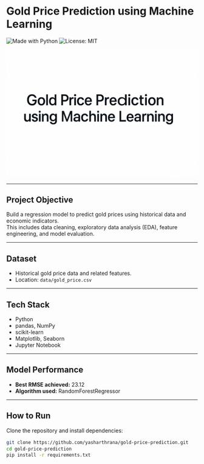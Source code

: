 # Gold Price Prediction using Machine Learning

![Made with Python](https://img.shields.io/badge/Made%20with-Python-blue?logo=python)
![License: MIT](https://img.shields.io/badge/License-MIT-yellow.svg)

![Project Banner](images/banner.png)

---

## Project Objective
Build a regression model to predict gold prices using historical data and economic indicators.  
This includes data cleaning, exploratory data analysis (EDA), feature engineering, and model evaluation.

---

## Dataset
- Historical gold price data and related features.
- Location: `data/gold_price.csv`

---

## Tech Stack
- Python
- pandas, NumPy
- scikit-learn
- Matplotlib, Seaborn
- Jupyter Notebook

---

## Model Performance
- **Best RMSE achieved:** 23.12
- **Algorithm used:** RandomForestRegressor

---

## How to Run
Clone the repository and install dependencies:

```bash
git clone https://github.com/yasharthrana/gold-price-prediction.git
cd gold-price-prediction
pip install -r requirements.txt
